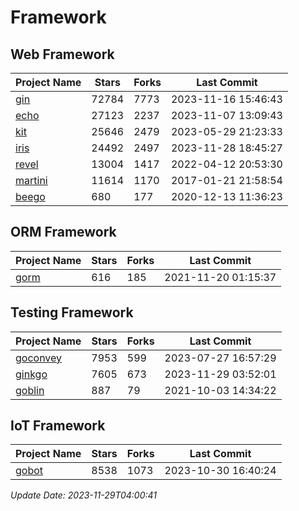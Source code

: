 # Framework

## Web Framework
| Project Name | Stars | Forks | Last Commit |
| ------------ | ----- | ----- | ----------- |
| [gin](https://github.com/gin-gonic/gin) | 72784 | 7773 | 2023-11-16 15:46:43 |
| [echo](https://github.com/labstack/echo) | 27123 | 2237 | 2023-11-07 13:09:43 |
| [kit](https://github.com/go-kit/kit) | 25646 | 2479 | 2023-05-29 21:23:33 |
| [iris](https://github.com/kataras/iris) | 24492 | 2497 | 2023-11-28 18:45:27 |
| [revel](https://github.com/revel/revel) | 13004 | 1417 | 2022-04-12 20:53:30 |
| [martini](https://github.com/go-martini/martini) | 11614 | 1170 | 2017-01-21 21:58:54 |
| [beego](https://github.com/astaxie/beego) | 680 | 177 | 2020-12-13 11:36:23 |

## ORM Framework
| Project Name | Stars | Forks | Last Commit |
| ------------ | ----- | ----- | ----------- |
| [gorm](https://github.com/jinzhu/gorm) | 616 | 185 | 2021-11-20 01:15:37 |

## Testing Framework
| Project Name | Stars | Forks | Last Commit |
| ------------ | ----- | ----- | ----------- |
| [goconvey](https://github.com/smartystreets/goconvey) | 7953 | 599 | 2023-07-27 16:57:29 |
| [ginkgo](https://github.com/onsi/ginkgo) | 7605 | 673 | 2023-11-29 03:52:01 |
| [goblin](https://github.com/franela/goblin) | 887 | 79 | 2021-10-03 14:34:22 |

## IoT Framework
| Project Name | Stars | Forks | Last Commit |
| ------------ | ----- | ----- | ----------- |
| [gobot](https://github.com/hybridgroup/gobot) | 8538 | 1073 | 2023-10-30 16:40:24 |

*Update Date: 2023-11-29T04:00:41*